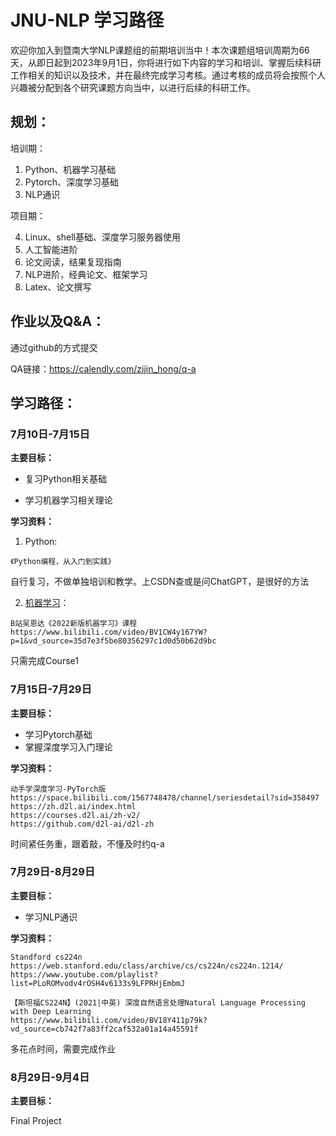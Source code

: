 # JNU-NLP 学习路径

欢迎你加入到暨南大学NLP课题组的前期培训当中！本次课题组培训周期为66天，从即日起到2023年9月1日，你将进行如下内容的学习和培训、掌握后续科研工作相关的知识以及技术，并在最终完成学习考核。通过考核的成员将会按照个人兴趣被分配到各个研究课题方向当中，以进行后续的科研工作。

## 规划：

培训期：

1. Python、机器学习基础
2. Pytorch、深度学习基础
3. NLP通识

项目期：

4. Linux、shell基础、深度学习服务器使用
5. 人工智能进阶
6. 论文阅读，结果复现指南
7. NLP进阶，经典论文、框架学习
8. Latex、论文撰写

## 作业以及Q&A：

通过github的方式提交

QA链接：https://calendly.com/zijin_hong/q-a

## 学习路径：

### 7月10日-7月15日

__主要目标：__

* 复习Python相关基础

* 学习机器学习相关理论

__学习资料：__

1. Python:

```
《Python编程，从入门到实践》
```

自行复习，不做单独培训和教学。上CSDN查或是问ChatGPT，是很好的方法

2. [机器学习](https://www.bilibili.com/video/BV1CW4y167YW?p=1&vd_source=35d7e3f5be80356297c1d0d50b62d9bc)：

```
B站吴恩达《2022新版机器学习》课程
https://www.bilibili.com/video/BV1CW4y167YW?p=1&vd_source=35d7e3f5be80356297c1d0d50b62d9bc
```

只需完成Course1

### 7月15日-7月29日

**主要目标：**

* 学习Pytorch基础
* 掌握深度学习入门理论

**学习资料：**

```
动手学深度学习-PyTorch版
https://space.bilibili.com/1567748478/channel/seriesdetail?sid=358497
https://zh.d2l.ai/index.html
https://courses.d2l.ai/zh-v2/
https://github.com/d2l-ai/d2l-zh
```

时间紧任务重，跟着敲，不懂及时约q-a

### 7月29日-8月29日

**主要目标：**

* 学习NLP通识

**学习资料：**

```
Standford cs224n
https://web.stanford.edu/class/archive/cs/cs224n/cs224n.1214/
https://www.youtube.com/playlist?list=PLoROMvodv4rOSH4v6133s9LFPRHjEmbmJ
```

```
【斯坦福CS224N】(2021|中英) 深度自然语言处理Natural Language Processing with Deep Learning
https://www.bilibili.com/video/BV18Y411p79k?vd_source=cb742f7a83ff2caf532a01a14a45591f
```

多花点时间，需要完成作业

### 8月29日-9月4日

**主要目标：**

Final Project

